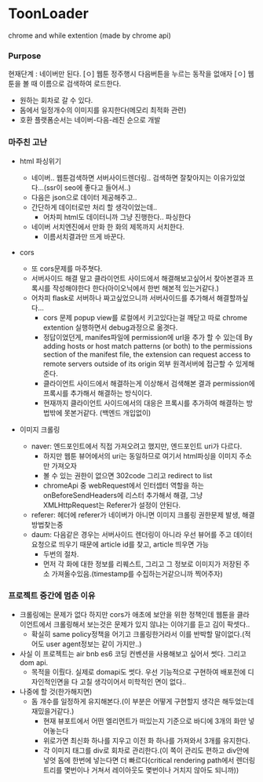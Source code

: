 # **ToonLoader**

chrome and while extention (made by chrome api)


### Purpose
현재단계 : 네이버만 된다.
[ㅇ] 웹툰 정주행시 다음버튼을 누르는 동작을 없애자
[ㅇ] 웹툰을 볼 때 이름으로 검색하여 로드한다.
* 원하는 회차로 갈 수 있다.
* 돔에서 일정개수의 이미지를 유지한다(메모리 최적화 관련)
* 호환 플랫폼순서는 네이버-다음-레진 순으로 개발

### 마주친 고난

* html 파싱위기
  + 네이버.. 웹툰검색하면 서버사이드렌더링.. 검색하면 잘찾아지는 이유가있었다...(ssr이 seo에 좋다고 들어서..)
  + 다음은 json으로 데이터 제공해주고..
  + 간단하게 데이터로만 처리 할 생각이었는데..
    - 어차피 html도 데이터니까 그냥 진행한다.. 파싱한다
  + 네이버 서치엔진에서 만화 한 화의 제목까지 서치한다.
    - 이름서치결과만 뜨게 바꾼다.

* cors
  + 또 cors문제를 마주쳣다.
  + 서버사이드 해결 말고 클라이언트 사이드에서 해결해보고싶어서 찾아본결과 프록시를 작성해야한다 한다(아이오닉에서 한번 해본적 있는거같다.)
  + 어차피 flask로 서버하나 짜고싶었으니까 서버사이드를 추가해서 해결할까싶다...
    - cors 문제 popup view를 로컬에서 키고있다는걸 깨닫고 따로 chrome extention 실행하면서 debug과정으로 옮겻다.
    - 정답이었던게, manifes파일에 permission에 url을 추가 할 수 있는데
    By adding hosts or host match patterns (or both) to the permissions section of the manifest file, the extension can request access to remote servers outside of its origin
    외부 원격서버에 접근할 수 있게해준다.
    - 클라이언트 사이드에서 해결하는게 이상해서 검색해본 결과 permission에 프록시를 추가해서 해결하는 방식이다.
    - 현재까지 클라이언트 사이드에서의 대응은 프록시를 추가하여 해결하는 방법밖에 못본거같다. (백엔드 개입없이)
* 이미지 크롤링
  + naver: 엔드포인트에서 직접 가져오려고 했지만, 엔드포인트 uri가 다르다.
    - 하지만 웹툰 뷰어에서의 uri는 동일하므로 여기서 html파싱을 이미지 주소만 가져오자
    - 볼 수 있는 권한이 없으면 302code 그리고 redirect to list
    - chromeApi 중 webRequest에서 인터셉터 역할을 하는 onBeforeSendHeaders에 리스터 추가해서 해결, 그냥 XMLHttpRequest는 Referer가 설정이 안된다.
  + referer: 헤더에 referer가 네이버가 아니면 이미지 크롤링 권한문제 발생, 해결방법찾는중
  + daum: 다음같은 경우는 서버사이드 렌더링이 아니라 우선 뷰어를 주고 데이터 요청으로 띄우기 때문에 article id를 찾고, article 띄우면 가능
    - 두번의 절차.
    - 먼저 각 화에 대한 정보를 리퀘스트, 그리고 그 정보로 이미지가 저장된 주소 가져올수있음.(timestamp를 수집하는거같으니까 찍어주자)

### 프로젝트 중간에 멈춘 이유

* 크롤링에는 문제가 없다 하지만 cors가 애초에 보안을 위한 정책인데 웹툰을 클라이언트에서 크롤링해서 보는것은 문제가 있지 않냐는 이야기를 듣고 김이 팍셋다..
    - 확실히 same policy정책을 어기고 크롤링한거라서 이를 반박할 말이없다.(적어도 user agent정보는 같이 가지만..)
* 사실 이 프로젝트는 air bnb es6 코딩 컨벤션을 사용해보고 싶어서 썻다. 그리고 dom api.
    - 목적을 이뤘다. 실제로 domapi도 썻다. 우선 기능적으로 구현하여 배포전에 디자인적인면을 다 고칠 생각이어서 미학적인 면이 없다..
* 나중에 할 것(한가해지면)
    - 돔 개수를 일정하게 유지해본다.(이 부분은 어떻게 구현할지 생각은 해두었는데 재밌을거같다.)
        + 현재 뷰포트에서 어떤 엘리먼트가 떠있는지 기준으로 바디에 3개의 화만 넣어놓는다
        + 위로가면 최신화 하나를 지우고 이전 화 하나를 가져와서 3개를 유지한다.
        + 각 이미지 태그를 div로 회차로 관리한다.(이 쪽이 관리도 편하고 div안에 넣엇 돔에 한번에 넣는다면 더 빠르다(critical rendering path에서 렌더링 트리를 몇번이나 거쳐서 레이아웃도 몇번이나 거치지 않아도 되니까))
